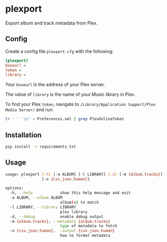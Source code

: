 # plexport

Export album and track metadata from Plex.

## Config

Create a config file `plexport.cfg` with the following:

```ini
[plexport]
baseurl =
token =
library =
```

Your `baseurl` is the address of your Plex server.

The value of `library` is the name of your Music library in Plex.

To find your Plex `token`, navigate to `/Library/Application Support/Plex Media Server/` and run:

```sh
tr ' ' '\n' < Preferences.xml | grep PlexOnlineToken
```

## Installation

```sh
pip install -r requirements.txt
```

## Usage

```sh
usage: plexport [-h] [-a ALBUM] [-l LIBRARY] [-d] [-m {album,tracks}]
                [-o {csv,json,human}]

options:
  -h, --help            show this help message and exit
  -a ALBUM, --album ALBUM
                        album(s) to match
  -l LIBRARY, --library LIBRARY
                        plex library
  -d, --debug           enable debug output
  -m {album,tracks}, --metadata {album,tracks}
                        type of metadata to fetch
  -o {csv,json,human}, --output {csv,json,human}
                        how to format metadata
```
